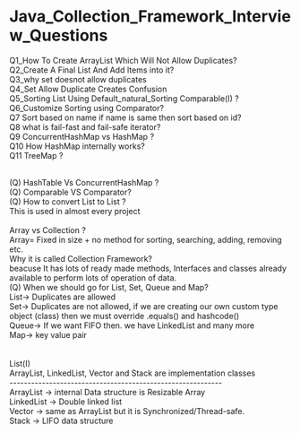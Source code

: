 # Java_Collection_Framework_Interview_Questions
Q1_How To Create ArrayList Which Will Not Allow Duplicates? <br>
Q2_Create A Final List And Add Items into it? <br>
Q3_why set doesnot allow duplicates <br>
Q4_Set Allow Duplicate Creates Confusion <br>
Q5_Sorting List Using Default_natural_Sorting Comparable(I) ? <br>
Q6_Customize Sorting using Comparator? <br>
Q7 Sort based on name if name is same then sort based on id? <br>
Q8 what is fail-fast and fail-safe iterator? <br>
Q9 ConcurrentHashMap vs HashMap ? <br>
Q10 How HashMap internally works? <br>
Q11 TreeMap ? <br> <br>

(Q) HashTable Vs ConcurrentHashMap ? <br>
(Q) Comparable VS Comparator? <br>
(Q) How to convert List<Entity> to List<EntityDto> ? <br> This is used in almost every project <br>
<br>
Array vs Collection ? <br>
  Array= Fixed in size + no method for sorting, searching, adding, removing etc. <br>
Why it is called Collection Framework? <br>
   beacuse It has lots of ready made methods, Interfaces and classes already available to perform lots of operation of data. <br>
(Q) When we should go for List, Set, Queue and Map? <br>
    List-> Duplicates are allowed <br>
    Set-> Duplicates are not allowed, if we are creating our own custom type object (class) then we must override .equals() and hashcode() <br>
    Queue-> If we want FIFO then. we have LinkedList and many more <br>
    Map-> key value pair <br>
<br><br>
List(I) <br>
   <tab><tab> ArrayList, LinkedList, Vector and Stack are implementation classes<br>
           -----------------------------------------------------------<br>
           ArrayList -> internal Data structure is Resizable Array<br>
           LinkedList -> Double linked list<br>
           Vector -> same as ArrayList but it is Synchronized/Thread-safe.<br> 
           Stack -> LIFO data structure<br>

